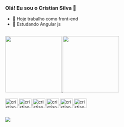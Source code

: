 ### Olá! Eu sou o Cristian Silva  👋




- 🔭 Hoje trabalho como front-end
- 🌱 Estudando Angular js
##
<div>
<a href="https://github.com/Clswe">
 <img height="180em" src="https://github-readme-stats.vercel.app/api?username=clswe&theme=midnight-purple&show_icons=true"/>
  <img height="180em" src="https://github-readme-stats.vercel.app/api/top-langs/?username=clswe&layout=compact&langs_count=16&theme=midnight-purple"/>
</div>

  
 <div style="display: inline_block"><br>
<img align="center" alt="cristian-js" height="30" width="40" src="https://cdn.jsdelivr.net/gh/devicons/devicon/icons/vuejs/vuejs-original.svg"/>
<img align="center" alt="cristian-js" height="30" width="40" src="https://cdn.jsdelivr.net/gh/devicons/devicon/icons/html5/html5-original.svg"/>
<img align="center" alt="cristian-js" height="30" width="40" src="https://cdn.jsdelivr.net/gh/devicons/devicon/icons/css3/css3-original.svg"/>
<img align="center" alt="cristian-js" height="30" width="40" src="https://cdn.jsdelivr.net/gh/devicons/devicon/icons/javascript/javascript-original.svg"/>
<img align="center" alt="cristian-js" height="30" width="40" src="https://cdn.jsdelivr.net/gh/devicons/devicon/icons/angularjs/angularjs-original.svg"/>
<img align="center" alt="cristian-js" height="30" width="40" src="https://cdn.jsdelivr.net/gh/devicons/devicon/icons/bootstrap/bootstrap-original.svg"/>
</div>
  
 ##
  
<div>
  <a href="https://www.linkedin.com/in/cristian-silva-679217174/" target="_blank"><img src="https://img.shields.io/badge/LinkedIn-0077B5?style=for-the-badge&logo=linkedin&logoColor=white" target="_blank"></a> 
  
</div>
